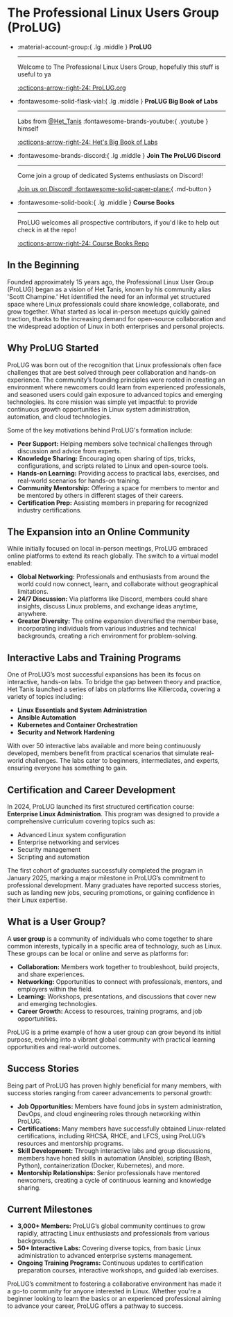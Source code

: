 # The Professional Linux Users Group (ProLUG)

<div class="grid cards" markdown>

-   :material-account-group:{ .lg .middle } __ProLUG__

    ---

    Welcome to The Professional Linux Users Group, hopefully this
    stuff is useful to ya

    [:octicons-arrow-right-24: ProLUG.org](https://prolug.org/)

-   :fontawesome-solid-flask-vial:{ .lg .middle } __ProLUG Big Book of Labs__

    ---

    Labs from [@Het_Tanis](https://www.youtube.com/@het_tanis8213) :fontawesome-brands-youtube:{ .youtube } himself

    [:octicons-arrow-right-24: Het's Big Book of Labs](https://leanpub.com/theprolugbigbookoflabs)

-   :fontawesome-brands-discord:{ .lg .middle } __Join The ProLUG Discord__

    ---

    Come join a group of dedicated Systems enthusiasts on Discord!

    [Join us on Discord! :fontawesome-solid-paper-plane:](https://discord.com/invite/m6VPPD9usw){ .md-button }

-   :fontawesome-solid-book:{ .lg .middle } __Course Books__

    ---

    ProLUG welcomes all prospective contributors, if you'd like to help out check in at the repo!

    [:octicons-arrow-right-24: Course Books Repo](https://github.com/ProfessionalLinuxUsersGroup/course-books)

</div>

## In the Beginning

Founded approximately 15 years ago, the Professional Linux User Group (ProLUG) began as a vision of Het Tanis, known by his community alias 'Scott Champine.' Het identified the need for an informal yet structured space where Linux professionals could share knowledge, collaborate, and grow together. What started as local in-person meetups quickly gained traction, thanks to the increasing demand for open-source collaboration and the widespread adoption of Linux in both enterprises and personal projects.

## Why ProLUG Started

ProLUG was born out of the recognition that Linux professionals often face challenges that are best solved through peer collaboration and hands-on experience. The community’s founding principles were rooted in creating an environment where newcomers could learn from experienced professionals, and seasoned users could gain exposure to advanced topics and emerging technologies. Its core mission was simple yet impactful: to provide continuous growth opportunities in Linux system administration, automation, and cloud technologies.

Some of the key motivations behind ProLUG's formation include:

- **Peer Support:** Helping members solve technical challenges through discussion and advice from experts.
- **Knowledge Sharing:** Encouraging open sharing of tips, tricks, configurations, and scripts related to Linux and open-source tools.
- **Hands-on Learning:** Providing access to practical labs, exercises, and real-world scenarios for hands-on training.
- **Community Mentorship:** Offering a space for members to mentor and be mentored by others in different stages of their careers.
- **Certification Prep:** Assisting members in preparing for recognized industry certifications.

## The Expansion into an Online Community

While initially focused on local in-person meetings, ProLUG embraced online platforms to extend its reach globally. The switch to a virtual model enabled:

- **Global Networking:** Professionals and enthusiasts from around the world could now connect, learn, and collaborate without geographical limitations.
- **24/7 Discussion:** Via platforms like Discord, members could share insights, discuss Linux problems, and exchange ideas anytime, anywhere.
- **Greater Diversity:** The online expansion diversified the member base, incorporating individuals from various industries and technical backgrounds, creating a rich environment for problem-solving.

## Interactive Labs and Training Programs

One of ProLUG’s most successful expansions has been its focus on interactive, hands-on labs. To bridge the gap between theory and practice, Het Tanis launched a series of labs on platforms like Killercoda, covering a variety of topics including:

- **Linux Essentials and System Administration**
- **Ansible Automation**
- **Kubernetes and Container Orchestration**
- **Security and Network Hardening**

With over 50 interactive labs available and more being continuously developed, members benefit from practical scenarios that simulate real-world challenges. The labs cater to beginners, intermediates, and experts, ensuring everyone has something to gain.

## Certification and Career Development

In 2024, ProLUG launched its first structured certification course: **Enterprise Linux Administration**. This program was designed to provide a comprehensive curriculum covering topics such as:

- Advanced Linux system configuration
- Enterprise networking and services
- Security management
- Scripting and automation

The first cohort of graduates successfully completed the program in January 2025, marking a major milestone in ProLUG’s commitment to professional development. Many graduates have reported success stories, such as landing new jobs, securing promotions, or gaining confidence in their Linux expertise.

## What is a User Group?

A **user group** is a community of individuals who come together to share common interests, typically in a specific area of technology, such as Linux. These groups can be local or online and serve as platforms for:

- **Collaboration:** Members work together to troubleshoot, build projects, and share experiences.
- **Networking:** Opportunities to connect with professionals, mentors, and employers within the field.
- **Learning:** Workshops, presentations, and discussions that cover new and emerging technologies.
- **Career Growth:** Access to resources, training programs, and job opportunities.

ProLUG is a prime example of how a user group can grow beyond its initial purpose, evolving into a vibrant global community with practical learning opportunities and real-world outcomes.

## Success Stories

Being part of ProLUG has proven highly beneficial for many members, with success stories ranging from career advancements to personal growth:

- **Job Opportunities:** Members have found jobs in system administration, DevOps, and cloud engineering roles through networking within ProLUG.
- **Certifications:** Many members have successfully obtained Linux-related certifications, including RHCSA, RHCE, and LFCS, using ProLUG’s resources and mentorship programs.
- **Skill Development:** Through interactive labs and group discussions, members have honed skills in automation (Ansible), scripting (Bash, Python), containerization (Docker, Kubernetes), and more.
- **Mentorship Relationships:** Senior professionals have mentored newcomers, creating a cycle of continuous learning and knowledge sharing.

## Current Milestones

- **3,000+ Members:** ProLUG’s global community continues to grow rapidly, attracting Linux enthusiasts and professionals from various backgrounds.
- **50+ Interactive Labs:** Covering diverse topics, from basic Linux administration to advanced enterprise systems management.
- **Ongoing Training Programs:** Continuous updates to certification preparation courses, interactive workshops, and guided lab exercises.

ProLUG’s commitment to fostering a collaborative environment has made it a go-to community for anyone interested in Linux. Whether you're a beginner looking to learn the basics or an experienced professional aiming to advance your career, ProLUG offers a pathway to success.

